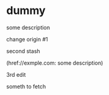 # dummy

some description


change origin #1

second stash

(href://exmple.com: some description)

3rd edit

someth to fetch
